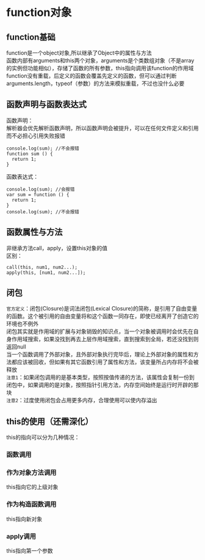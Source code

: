 # function对象

## function基础
function是一个object对象,所以继承了Object中的属性与方法  
函数内部有arguments和this两个对象，arguments是个类数组对象（不是array的实例但功能相似），存储了函数的所有参数，this指向调用该function的作用域  
function没有重载，后定义的函数会覆盖先定义的函数，但可以通过判断arguments.length，typeof（参数）的方法来模拟重载，不过也没什么必要  

## 函数声明与函数表达式
函数声明：  
解析器会优先解析函数声明，所以函数声明会被提升，可以在任何文件定义和引用而不必担心引用失败报错  
```
console.log(sum); //不会报错
function sum () {
  return 1;
}
```

函数表达式：  
```
console.log(sum); //会报错
var sum = function () {
  return 1;
}
console.log(sum); //不会报错
```
## 函数属性与方法
非继承方法call，apply，设置this对象的值  
区别：  
```
call(this, num1, num2...);
apply(this, [num1, num2...]);
```
## 闭包
`官方定义`：闭包(Closure)是词法闭包(Lexical Closure)的简称，是引用了自由变量的函数。这个被引用的自由变量将和这个函数一同存在，即使已经离开了创造它的环境也不例外  
闭包其实就是作用域的扩展与对象销毁的知识点，当一个对象被调用时会优先在自身作用域搜索，如果没找到再去上层作用域搜索，直到搜索到全局，若还没找到则返回null  
当一个函数调用了外部对象，且外部对象执行完毕后，理论上外部对象的属性和方法都应该被回收，但如果有其它函数引用了属性和方法，该变量所占内存将不会被释放  
`注意1`：如果闭包调用的是基本类型，按照按值传递的方法，该属性会复制一份到闭包中，如果调用的是对象，按照指针引用方法，内存空间始终是运行时开辟的那块   
`注意2`：过度使用闭包会占用更多内存，合理使用可以使内存溢出  

## this的使用（还需深化）
this的指向可以分为几种情况：  
### 函数调用

### 作为对象方法调用
this指向它的上级对象
### 作为构造函数调用
this指向新对象
### apply调用
this指向第一个参数
